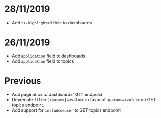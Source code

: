 # 28/11/2019
- Add `is-highlighted` field to dashboards

# 26/11/2019
- Add `application` field to dashboards
- Add `application` field to topics

# Previous
- Add pagination to dashboards' GET endpoint
- Deprecate `filter[<param>]=<value>` in favor of `<param>=<value>` on GET topics endpoint.
- Add support for `includes=user` to GET topics endpoint.

